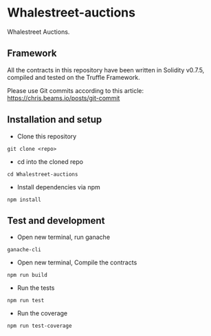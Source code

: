 # Whalestreet-auctions
Whalestreet Auctions.

## Framework
All the contracts in this repository have been written in Solidity v0.7.5, compiled and tested on the Truffle Framework.

Please use Git commits according to this article: https://chris.beams.io/posts/git-commit

## Installation and setup
* Clone this repository

 `git clone <repo>`

* cd into the cloned repo

 `cd Whalestreet-auctions`

* Install dependencies via npm

 `npm install`


## Test and development

* Open new terminal, run ganache

 `ganache-cli`


* Open new terminal, Compile the contracts

 `npm run build`

* Run the tests

 `npm run test`

* Run the coverage

 `npm run test-coverage`

